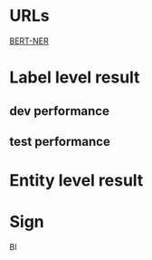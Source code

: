 # URLs
[BERT-NER](https://github.com/Pan-Rongqing/Chinese-Medical-Records-Named-Entity-Recognition/tree/master/CRF/dp/mydatapath/data)

# Label level result
## dev performance

## test performance

# Entity level result

# Sign
BI
